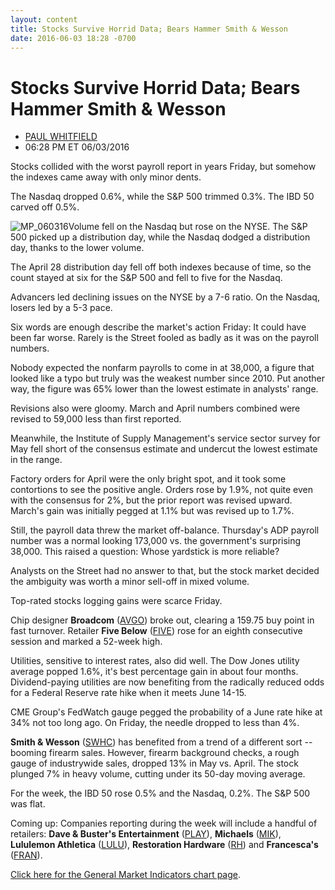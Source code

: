 ```yaml
---
layout: content
title: Stocks Survive Horrid Data; Bears Hammer Smith & Wesson
date: 2016-06-03 18:28 -0700
---
```



Stocks Survive Horrid Data; Bears Hammer Smith & Wesson
========================================================




* [PAUL WHITFIELD](https://www.investors.com/author/whitfieldp/ "Posts by PAUL WHITFIELD")
* 06:28 PM ET 06/03/2016




Stocks collided with the worst payroll report in years Friday, but somehow the indexes came away with only minor dents.


The Nasdaq dropped 0.6%, while the S&P 500 trimmed 0.3%. The IBD 50 carved off 0.5%.


![MP_060316](https://www.investors.com/wp-content/uploads/2016/06/MP_060316.jpg)Volume fell on the Nasdaq but rose on the NYSE. The S&P 500 picked up a distribution day, while the Nasdaq dodged a distribution day, thanks to the lower volume.


The April 28 distribution day fell off both indexes because of time, so the count stayed at six for the S&P 500 and fell to five for the Nasdaq.


Advancers led declining issues on the NYSE by a 7-6 ratio. On the Nasdaq, losers led by a 5-3 pace.


Six words are enough describe the market's action Friday: It could have been far worse. Rarely is the Street fooled as badly as it was on the payroll numbers.


Nobody expected the nonfarm payrolls to come in at 38,000, a figure that looked like a typo but truly was the weakest number since 2010. Put another way, the figure was 65% lower than the lowest estimate in analysts' range.


Revisions also were gloomy. March and April numbers combined were revised to 59,000 less than first reported.


Meanwhile, the Institute of Supply Management's service sector survey for May fell short of the consensus estimate and undercut the lowest estimate in the range.


Factory orders for April were the only bright spot, and it took some contortions to see the positive angle. Orders rose by 1.9%, not quite even with the consensus for 2%, but the prior report was revised upward. March's gain was initially pegged at 1.1% but was revised up to 1.7%.


Still, the payroll data threw the market off-balance. Thursday's ADP payroll number was a normal looking 173,000 vs. the government's surprising 38,000. This raised a question: Whose yardstick is more reliable?


Analysts on the Street had no answer to that, but the stock market decided the ambiguity was worth a minor sell-off in mixed volume.


Top-rated stocks logging gains were scarce Friday.


Chip designer **Broadcom** ([AVGO](https://research.investors.com/quote.aspx?symbol=AVGO)) broke out, clearing a 159.75 buy point in fast turnover. Retailer **Five Below** ([FIVE](https://research.investors.com/quote.aspx?symbol=FIVE)) rose for an eighth consecutive session and marked a 52-week high.


Utilities, sensitive to interest rates, also did well. The Dow Jones utility average popped 1.6%, it's best percentage gain in about four months. Dividend-paying utilities are now benefiting from the radically reduced odds for a Federal Reserve rate hike when it meets June 14-15.


CME Group's FedWatch gauge pegged the probability of a June rate hike at 34% not too long ago. On Friday, the needle dropped to less than 4%.


**Smith & Wesson** ([SWHC](https://research.investors.com/quote.aspx?symbol=SWHC)) has benefited from a trend of a different sort -- booming firearm sales. However, firearm background checks, a rough gauge of industrywide sales, dropped 13% in May vs. April. The stock plunged 7% in heavy volume, cutting under its 50-day moving average.


For the week, the IBD 50 rose 0.5% and the Nasdaq, 0.2%. The S&P 500 was flat.


Coming up: Companies reporting during the week will include a handful of retailers: **Dave & Buster's Entertainment** ([PLAY](https://research.investors.com/quote.aspx?symbol=PLAY)), **Michaels** ([MIK](https://research.investors.com/quote.aspx?symbol=MIK)), **Lululemon Athletica** ([LULU](https://research.investors.com/quote.aspx?symbol=LULU)), **Restoration Hardware** ([RH](https://research.investors.com/quote.aspx?symbol=RH)) and **Francesca's** ([FRAN](https://research.investors.com/quote.aspx?symbol=FRAN)).


[Click here for the General Market Indicators chart page](https://www.investors.com/wp-content/uploads/2016/06/GMI_B09.pdf).




